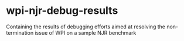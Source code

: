 # wpi-njr-debug-results
Containing the results of debugging efforts aimed at resolving the non-termination issue of WPI on a sample NJR benchmark
